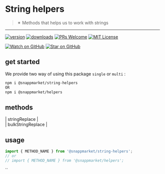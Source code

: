 # String helpers
> ✴ Methods that helps us to work with strings
----

[![version](https://img.shields.io/npm/v/@snappmarket/string-helpers.svg?style=flat-square)](https://www.npmjs.com/package/@snappmarket/string-helpers)
[![downloads](https://img.shields.io/npm/dm/@snappmarket/string-helpers.svg?style=flat-square)](http://www.npmtrends.com/@snappmarket/string-helpers)
[![PRs Welcome](https://img.shields.io/badge/PRs-welcome-brightgreen.svg?style=flat-square)](http://makeapullrequest.com)
[![MIT License](https://img.shields.io/npm/l/@snappmarket/string-helpers.svg?style=flat-square)](https://github.com/snappmarket/react-hooks/tree/master/packages/useDidUpdateEffect/blob/master/LICENSE.md)

[![Watch on GitHub](https://img.shields.io/github/watchers/snappmarket/react-hooks.svg?style=social)](https://github.com/snappmarket/react-hooks/watchers)
[![Star on GitHub](https://img.shields.io/github/stars/snappmarket/react-hooks.svg?style=social)](https://github.com/snappmarket/react-hooks/stargazers)

## get started 
We provide two way of using this package `single` or `multi` :
```bash
npm i @snappmarket/string-helpers
OR
npm i @snappmarket/helpers
```

## methods
| stringReplace                                                 |  
| bulkStringReplace                                                 |  

## usage 
```javascript
import { METHOD_NAME } from '@snappmarket/string-helpers';
// or 
// import { METHOD_NAME } from '@snappmarket/helpers';
```
``
